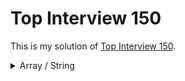 # Top Interview 150

This is my solution of [Top Interview 150](https://leetcode.com/studyplan/top-interview-150/).

<details>
  <summary>Array / String</summary>

  - [Merge Sorted Array](https://leetcode.com/problems/merge-sorted-array?envType=study-plan-v2&envId=top-interview-150)/ [My solution](./88.py)
  - [Remove Element](https://leetcode.com/problems/remove-element/description/?envType=study-plan-v2&envId=top-interview-150)/ [My solution](./27.py)
  - [Remove Duplicates from Sorted Array](https://leetcode.com/problems/remove-duplicates-from-sorted-array/description/?envType=study-plan-v2&envId=top-interview-150)/ [My solution](./26.py)
  - [Remove Duplicates from Sorted Array II](https://leetcode.com/problems/remove-duplicates-from-sorted-array-ii/?envType=study-plan-v2&envId=top-interview-150)/ [My solution](./80.py)
  - [Majority Element](https://leetcode.com/problems/majority-element/description/?envType=study-plan-v2&envId=top-interview-150)/ [My solution](./169.py)
  - [Rotate Array](https://leetcode.com/problems/rotate-array/description/?envType=study-plan-v2&envId=top-interview-150)/ [My solution](./189.py)
  - [Best Time to Buy and Sell Stock](https://leetcode.com/problems/best-time-to-buy-and-sell-stock/description/?envType=study-plan-v2&envId=top-interview-150)/ [My solution](./121.py)
  - [Best Time to Buy and Sell Stock II](https://leetcode.com/problems/best-time-to-buy-and-sell-stock-ii/description/?envType=study-plan-v2&envId=top-interview-150)/ [My solution](./122.py)
  
</details>